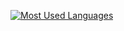 [![Most Used Languages](https://morfixx-stats.vercel.app/api/top-langs/?username=nahsystemu&theme=gotham)](https://morfixx.com)
